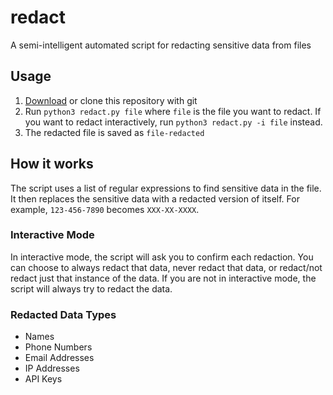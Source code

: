# redact
A semi-intelligent automated script for redacting sensitive data from files

## Usage
1. [Download](https://github.com/noggl/redact/archive/refs/heads/main.zip) or clone this repository with git
2. Run `python3 redact.py file` where `file` is the file you want to redact. If you want to redact interactively, run `python3 redact.py -i file` instead.
3. The redacted file is saved as `file-redacted`

## How it works

The script uses a list of regular expressions to find sensitive data in the file. It then replaces the sensitive data with a redacted version of itself. For example, `123-456-7890` becomes `XXX-XX-XXXX`.

### Interactive Mode

In interactive mode, the script will ask you to confirm each redaction. You can choose to always redact that data, never redact that data, or redact/not redact just that instance of the data. If you are not in interactive mode, the script will always try to redact the data.

### Redacted Data Types

- Names
- Phone Numbers
- Email Addresses
- IP Addresses
- API Keys
